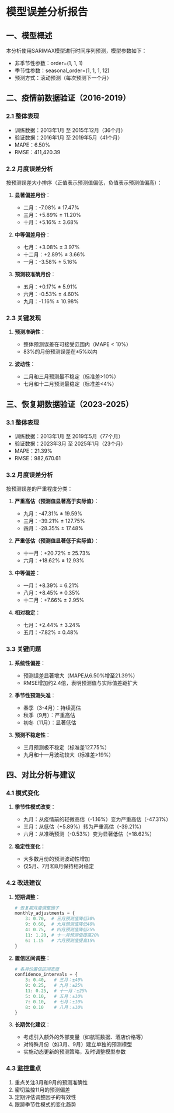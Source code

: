 # 模型误差分析报告

## 一、模型概述

本分析使用SARIMAX模型进行时间序列预测，模型参数如下：
- 非季节性参数：order=(1, 1, 1)
- 季节性参数：seasonal_order=(1, 1, 1, 12)
- 预测方式：滚动预测（每次预测下一个月）

## 二、疫情前数据验证（2016-2019）

### 2.1 整体表现
- 训练数据：2013年1月 至 2015年12月（36个月）
- 验证数据：2016年1月 至 2019年5月（41个月）
- MAPE：6.50%
- RMSE：411,420.39

### 2.2 月度误差分析
按预测误差大小排序（正值表示预测值偏低，负值表示预测值偏高）：

1. **显著偏差月份**：
   - 二月：-7.08% ± 17.47%
   - 三月：+5.89% ± 11.20%
   - 十月：+5.16% ± 3.68%

2. **中等偏差月份**：
   - 七月：+3.08% ± 3.97%
   - 十二月：+2.89% ± 3.66%
   - 一月：-3.58% ± 5.16%

3. **预测较准确月份**：
   - 五月：+0.17% ± 5.91%
   - 六月：-0.53% ± 4.60%
   - 九月：-1.16% ± 10.98%

### 2.3 关键发现
1. **预测准确性**：
   - 整体预测误差在可接受范围内（MAPE < 10%）
   - 83%的月份预测误差在±5%以内

2. **波动性**：
   - 二月和三月预测最不稳定（标准差>10%）
   - 七月和十二月预测最稳定（标准差<4%）

## 三、恢复期数据验证（2023-2025）

### 3.1 整体表现
- 训练数据：2013年1月 至 2019年5月（77个月）
- 验证数据：2023年3月 至 2025年1月（23个月）
- MAPE：21.39%
- RMSE：982,670.61

### 3.2 月度误差分析
按预测误差的严重程度分类：

1. **严重高估（预测值显著高于实际值）**：
   - 九月：-47.31% ± 19.59%
   - 三月：-39.21% ± 127.75%
   - 四月：-28.35% ± 17.48%

2. **严重低估（预测值显著低于实际值）**：
   - 十一月：+20.72% ± 25.73%
   - 六月：+18.62% ± 12.93%

3. **中等偏差**：
   - 一月：+8.39% ± 6.21%
   - 八月：+8.45% ± 0.35%
   - 十二月：+7.66% ± 2.95%

4. **相对稳定**：
   - 七月：+2.44% ± 3.24%
   - 五月：-7.82% ± 0.48%

### 3.3 关键问题
1. **系统性偏差**：
   - 预测误差显著增大（MAPE从6.50%增至21.39%）
   - RMSE增加约2.4倍，表明预测值与实际值差距扩大

2. **季节性预测失准**：
   - 春季（3-4月）：持续高估
   - 秋季（9月）：严重高估
   - 初冬（11月）：显著低估

3. **预测不稳定性**：
   - 三月预测极不稳定（标准差127.75%）
   - 九月和十一月波动较大（标准差>19%）

## 四、对比分析与建议

### 4.1 模式变化
1. **季节性模式改变**：
   - 九月：从疫情前的轻微高估（-1.16%）变为严重高估（-47.31%）
   - 三月：从低估（+5.89%）转为严重高估（-39.21%）
   - 六月：从准确预测（-0.53%）变为显著低估（+18.62%）

2. **稳定性变化**：
   - 大多数月份的预测波动性增加
   - 仅5月、7月和8月保持相对稳定

### 4.2 改进建议

1. **短期调整**：
   ```python
   # 恢复期月度调整因子
   monthly_adjustments = {
       3: 0.70,  # 三月预测值降低30%
       9: 0.60,  # 九月预测值降低40%
       4: 0.75,  # 四月预测值降低25%
       11: 1.20, # 十一月预测值提高20%
       6: 1.15   # 六月预测值提高15%
   }
   ```

2. **置信区间调整**：
   ```python
   # 各月份置信区间宽度
   confidence_intervals = {
       3: 0.40,   # 三月：±40%
       9: 0.25,   # 九月：±25%
       11: 0.25,  # 十一月：±25%
       5: 0.10,   # 五月：±10%
       7: 0.10,   # 七月：±10%
       8: 0.10    # 八月：±10%
   }
   ```

3. **长期优化建议**：
   - 考虑引入额外的外部变量（如航班数据、酒店价格等）
   - 对特殊月份（如3月、9月）建立单独的预测模型
   - 实施动态更新的预测策略，及时调整模型参数

### 4.3 监控重点
1. 重点关注3月和9月的预测准确性
2. 密切监控11月的预测偏差
3. 定期评估调整因子的有效性
4. 跟踪季节性模式的变化趋势 